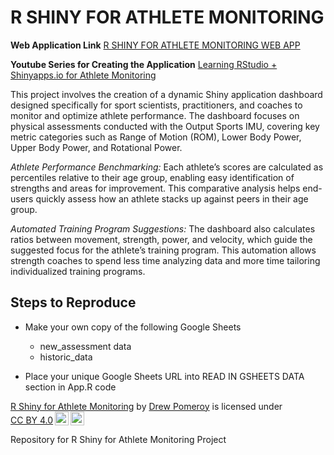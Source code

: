 # R SHINY FOR ATHLETE MONITORING

**Web Application Link**
[R SHINY FOR ATHLETE MONITORING WEB APP](https://dpomperformance.shinyapps.io/RWalkthrough/)

**Youtube Series for Creating the Application**
[Learning RStudio + Shinyapps.io for Athlete Monitoring](https://www.youtube.com/playlist?list=PLnCoHDFUN2utbjuj24WKOYhclndRsXBmV)

This project involves the creation of a dynamic Shiny application dashboard designed specifically for sport scientists, practitioners, and coaches to monitor and optimize athlete performance. The dashboard focuses on physical assessments conducted with the Output Sports IMU, covering key metric categories such as Range of Motion (ROM), Lower Body Power, Upper Body Power, and Rotational Power.

*Athlete Performance Benchmarking:* 
Each athlete’s scores are calculated as percentiles relative to their age group, enabling easy identification of strengths and areas for improvement. This comparative analysis helps end-users quickly assess how an athlete stacks up against peers in their age group.

*Automated Training Program Suggestions:* 
The dashboard also calculates ratios between movement, strength, power, and velocity, which guide the suggested focus for the athlete’s training program. This automation allows strength coaches to spend less time analyzing data and more time tailoring individualized training programs.

## Steps to Reproduce
- Make your own copy of the following Google Sheets 
  - new_assessment data
  - historic_data

- Place your unique Google Sheets URL into READ IN GSHEETS DATA section in App.R code


<p xmlns:cc="http://creativecommons.org/ns#" xmlns:dct="http://purl.org/dc/terms/"><a property="dct:title" rel="cc:attributionURL" href="https://github.com/dpom93/RShiny_for_athlete_monitoring/tree/main">R Shiny for Athlete Monitoring</a> by <a rel="cc:attributionURL dct:creator" property="cc:attributionName" href="https://dpom93.github.io/drewpomeroy_portfolio/">Drew Pomeroy</a> is licensed under <a href="https://creativecommons.org/licenses/by/4.0/?ref=chooser-v1" target="_blank" rel="license noopener noreferrer" style="display:inline-block;">CC BY 4.0<img style="height:22px!important;margin-left:3px;vertical-align:text-bottom;" src="https://mirrors.creativecommons.org/presskit/icons/cc.svg?ref=chooser-v1" alt=""><img style="height:22px!important;margin-left:3px;vertical-align:text-bottom;" src="https://mirrors.creativecommons.org/presskit/icons/by.svg?ref=chooser-v1" alt=""></a></p>


Repository for R Shiny for Athlete Monitoring Project